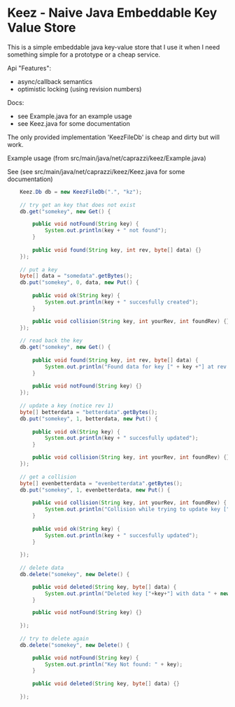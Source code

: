 Keez - Naive Java Embeddable Key Value Store
============================================

This is a simple embeddable java key-value store that I use it when 
I need something simple for a prototype or a cheap service.

Api "Features":
 
* async/callback semantics
* optimistic locking (using revision numbers)   

Docs:

* see Example.java for an example usage 
* see Keez.java for some documentation

The only provided implementation 'KeezFileDb' is cheap and dirty but will work.


Example usage (from src/main/java/net/caprazzi/keez/Example.java)

See (see src/main/java/net/caprazzi/keez/Keez.java for some documentation)
```java
	Keez.Db db = new KeezFileDb(".", "kz");		
		
	// try get an key that does not exist		
	db.get("somekey", new Get() {

		public void notFound(String key) {
			System.out.println(key + " not found");
		}
		
		public void found(String key, int rev, byte[] data) {}
	});
	
	// put a key
	byte[] data = "somedata".getBytes();
	db.put("somekey", 0, data, new Put() {
		
		public void ok(String key) {
			System.out.println(key + " succesfully created");
		}

		public void collision(String key, int yourRev, int foundRev) {}
	});
	
	// read back the key
	db.get("somekey", new Get() {
		
		public void found(String key, int rev, byte[] data) {
			System.out.println("Found data for key [" + key +"] at rev " + rev + ": " + new String(data));
		}
		
		public void notFound(String key) {}			
	});
	
	// update a key (notice rev 1)
	byte[] betterdata = "betterdata".getBytes();
	db.put("somekey", 1, betterdata, new Put() {
		
		public void ok(String key) {
			System.out.println(key + " succesfully updated");
		}

		public void collision(String key, int yourRev, int foundRev) {}
	});
	
	// get a collision
	byte[] evenbetterdata = "evenbetterdata".getBytes();
	db.put("somekey", 1, evenbetterdata, new Put() {
		
		public void collision(String key, int yourRev, int foundRev) {
			System.out.println("Collision while trying to update key [" + key + "] at revision " + yourRev + ": key is at revision " + foundRev);
		}
		
		public void ok(String key) {
			System.out.println(key + " succesfully updated");
		}
		
	});
	
	// delete data
	db.delete("somekey", new Delete() {

		public void deleted(String key, byte[] data) {
			System.out.println("Deleted key ["+key+"] with data " + new String(data));
		}

		public void notFound(String key) {}
		
	});
	
	// try to delete again
	db.delete("somekey", new Delete() {

		public void notFound(String key) {
			System.out.println("Key Not found: " + key);
		}
		
		public void deleted(String key, byte[] data) {}
		
	});		
```
